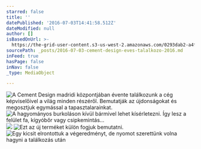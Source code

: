 ```yaml
---
starred: false
title: ''
datePublished: '2016-07-03T14:41:58.512Z'
dateModified: null
author: []
isBasedOnUrl: >-
  https://the-grid-user-content.s3-us-west-2.amazonaws.com/0293dab2-a4f1-45e3-95ae-363f99eb18d7.jpg
sourcePath: _posts/2016-07-03-cement-design-eves-talalkozo-2016.md
inFeed: true
hasPage: false
inNav: false
_type: MediaObject

---
```

![A Cement Design madridi központjában évente találkozunk a cég képviselőivel a világ minden részéről. Bemutatják az újdonságokat és megosztjuk egymással a tapasztalarainkat. ](https://the-grid-user-content.s3-us-west-2.amazonaws.com/0293dab2-a4f1-45e3-95ae-363f99eb18d7.jpg)
![A hagyományos burkoláson kívül bármivel lehet kísérletezni. Így lesz a felület fa, kígyóbőr vagy csipkemintás...](https://the-grid-user-content.s3-us-west-2.amazonaws.com/1d18f743-17ea-45ce-b8c0-430e8ca53d90.jpg)
![](https://the-grid-user-content.s3-us-west-2.amazonaws.com/8713f07d-677f-4c75-b7cf-a956c1e8e273.jpg)
![Ezt az új terméket külön fogjuk bemutatni.](https://the-grid-user-content.s3-us-west-2.amazonaws.com/ea017bbb-5acb-4416-a2f9-424f216d729e.jpg)
![Egy kicsit elrontottuk a végeredményt, de nyomot szerettünk volna hagyni a találkozás után ](https://the-grid-user-content.s3-us-west-2.amazonaws.com/a87a6b84-e8ae-465c-99d4-41cf94b44d9a.jpg)